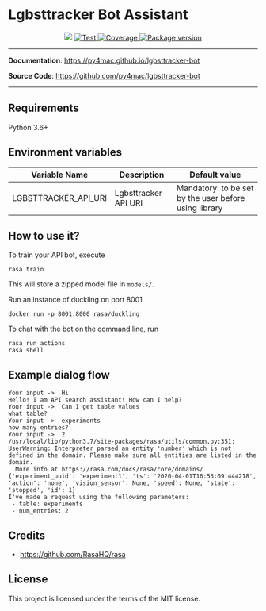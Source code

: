 <H1>Lgbsttracker Bot Assistant</H1>
<p align="center">
<img src="https://img.shields.io/github/last-commit/py4mac/lgbsttracker-bot.svg">
<a href="https://github.com/py4mac/" target="_blank">
    <img src="https://github.com/py4mac/lgbsttracker-bot/workflows/Test/badge.svg" alt="Test">
</a>
<a href="https://codecov.io/gh/py4mac/lgbsttracker-bot" target="_blank">
    <img src="https://codecov.io/gh/py4mac/lgbsttracker-bot/branch/master/graph/badge.svg" alt="Coverage">
</a>
<a href="https://pypi.org/project/lgbsttracker-bot" target="_blank">
    <img src="https://badge.fury.io/py/lgbsttracker-bot.svg" alt="Package version">
</a>
</p>

---

**Documentation**: <a href="https://py4mac.github.io/lgbsttracker-bot" target="_blank">https://py4mac.github.io/lgbsttracker-bot</a>

**Source Code**: <a href="https://github.com/py4mac/lgbsttracker-bot" target="_blank">https://github.com/py4mac/lgbsttracker-bot</a>

---

## Requirements

Python 3.6+

## Environment variables

| Variable Name |  Description | Default value |
| --- | --- | --- |
| LGBSTTRACKER_API_URI | Lgbsttracker API URI | Mandatory: to be set by the user before using library |

## How to use it?

To train your API bot, execute
```
rasa train
```
This will store a zipped model file in `models/`.

Run an instance of duckling on port 8001
```
docker run -p 8001:8000 rasa/duckling
```

To chat with the bot on the command line, run
```
rasa run actions
rasa shell
```

## Example dialog flow

```
Your input ->  Hi                                                                                  
Hello! I am API search assistant! How can I help?
Your input ->  Can I get table values                                                              
what table?
Your input ->  experiments                                                                         
how many entries?
Your input ->  2                                                                                   
/usr/local/lib/python3.7/site-packages/rasa/utils/common.py:351: UserWarning: Interpreter parsed an entity 'number' which is not defined in the domain. Please make sure all entities are listed in the domain.
  More info at https://rasa.com/docs/rasa/core/domains/
{'experiment_uuid': 'experiment1', 'ts': '2020-04-01T16:53:09.444218', 'action': 'none', 'vision_sensor': None, 'speed': None, 'state': 'stopped', 'id': 1}
I've made a request using the following parameters:
 - table: experiments
 - num_entries: 2
```

## Credits

* https://github.com/RasaHQ/rasa

## License

This project is licensed under the terms of the MIT license.